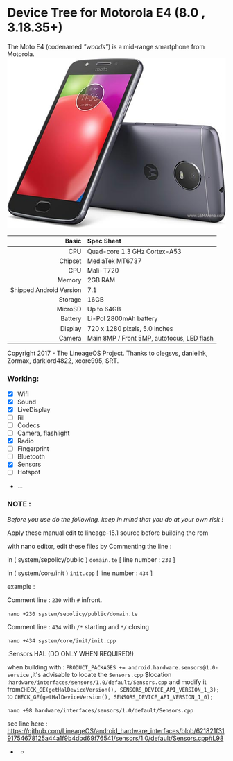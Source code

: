 #                                       Device Tree for Motorola E4 (8.0 , 3.18.35+)

The Moto E4 (codenamed _"woods"_) is a mid-range smartphone from Motorola.
![Moto E4](https://github.com/dev4wds/local_manifest/raw/los-14.1/device/motorola-moto-e4.jpg "Moto E4")

Basic   | Spec Sheet
-------:|:-------------------------
CPU     | Quad-core 1.3 GHz Cortex-A53
Chipset | MediaTek MT6737
GPU     | Mali-T720
Memory  | 2GB RAM
Shipped Android Version | 7.1
Storage | 16GB
MicroSD | Up to 64GB
Battery | Li-Pol 2800mAh battery
Display | 720 x 1280 pixels, 5.0 inches
Camera  | Main 8MP / Front 5MP, autofocus, LED flash

Copyright 2017 - The LineageOS Project.
Thanks to olegsvs, danielhk, Zormax, darklord4822, xcore995, SRT.

### Working:
- [x] Wifi
- [x] Sound
- [x] LiveDisplay
- [ ] Ril
- [ ] Codecs
- [ ] Camera, flashlight
- [x] Radio
- [ ] Fingerprint
- [ ] Bluetooth
- [x] Sensors
- [ ] Hotspot
- ...


### NOTE :

_Before you use do the following, keep in mind that you do at your own risk !_


Apply these manual edit to lineage-15.1 source
before building the rom

with nano editor, edit these files by Commenting the line :

in ( system/sepolicy/public )
 `domain.te`
 [ line number : `230`  ]

 in ( system/core/init )
 `init.cpp`
 [ line number : `434`  ]


example :

Comment line : `230`  with `#` infront.

`nano +230 system/sepolicy/public/domain.te`

Comment line : `434` with `/*` starting and `*/` closing

`nano +434 system/core/init/init.cpp`

:Sensors HAL (DO ONLY WHEN REQUIRED!)

when building with : `PRODUCT_PACKAGES += android.hardware.sensors@1.0-service` ,it's advisable to locate the `Sensors.cpp` $location :`hardware/interfaces/sensors/1.0/default/Sensors.cpp` and modify it  from`CHECK_GE(getHalDeviceVersion(), SENSORS_DEVICE_API_VERSION_1_3);`  to `CHECK_GE(getHalDeviceVersion(), SENSORS_DEVICE_API_VERSION_1_0);`

`nano +98 hardware/interfaces/sensors/1.0/default/Sensors.cpp`

see line here : https://github.com/LineageOS/android_hardware_interfaces/blob/621821f3191754678125a44a1f9b4dbd69f76541/sensors/1.0/default/Sensors.cpp#L98

- -
